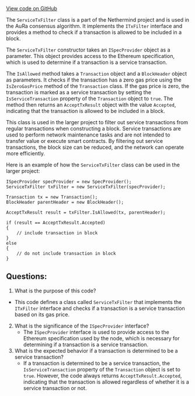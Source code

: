 [View code on GitHub](https://github.com/nethermindeth/nethermind/Nethermind.Consensus.AuRa/Transactions/ServiceTxFilter.cs)

The `ServiceTxFilter` class is a part of the Nethermind project and is used in the AuRa consensus algorithm. It implements the `ITxFilter` interface and provides a method to check if a transaction is allowed to be included in a block. 

The `ServiceTxFilter` constructor takes an `ISpecProvider` object as a parameter. This object provides access to the Ethereum specification, which is used to determine if a transaction is a service transaction. 

The `IsAllowed` method takes a `Transaction` object and a `BlockHeader` object as parameters. It checks if the transaction has a zero gas price using the `IsZeroGasPrice` method of the `Transaction` class. If the gas price is zero, the transaction is marked as a service transaction by setting the `IsServiceTransaction` property of the `Transaction` object to `true`. The method then returns an `AcceptTxResult` object with the value `Accepted`, indicating that the transaction is allowed to be included in a block. 

This class is used in the larger project to filter out service transactions from regular transactions when constructing a block. Service transactions are used to perform network maintenance tasks and are not intended to transfer value or execute smart contracts. By filtering out service transactions, the block size can be reduced, and the network can operate more efficiently. 

Here is an example of how the `ServiceTxFilter` class can be used in the larger project:

```
ISpecProvider specProvider = new SpecProvider();
ServiceTxFilter txFilter = new ServiceTxFilter(specProvider);

Transaction tx = new Transaction();
BlockHeader parentHeader = new BlockHeader();

AcceptTxResult result = txFilter.IsAllowed(tx, parentHeader);

if (result == AcceptTxResult.Accepted)
{
    // include transaction in block
}
else
{
    // do not include transaction in block
}
```
## Questions: 
 1. What is the purpose of this code?
   - This code defines a class called `ServiceTxFilter` that implements the `ITxFilter` interface and checks if a transaction is a service transaction based on its gas price.
2. What is the significance of the `ISpecProvider` interface?
   - The `ISpecProvider` interface is used to provide access to the Ethereum specification used by the node, which is necessary for determining if a transaction is a service transaction.
3. What is the expected behavior if a transaction is determined to be a service transaction?
   - If a transaction is determined to be a service transaction, the `IsServiceTransaction` property of the `Transaction` object is set to `true`. However, the code always returns `AcceptTxResult.Accepted`, indicating that the transaction is allowed regardless of whether it is a service transaction or not.
